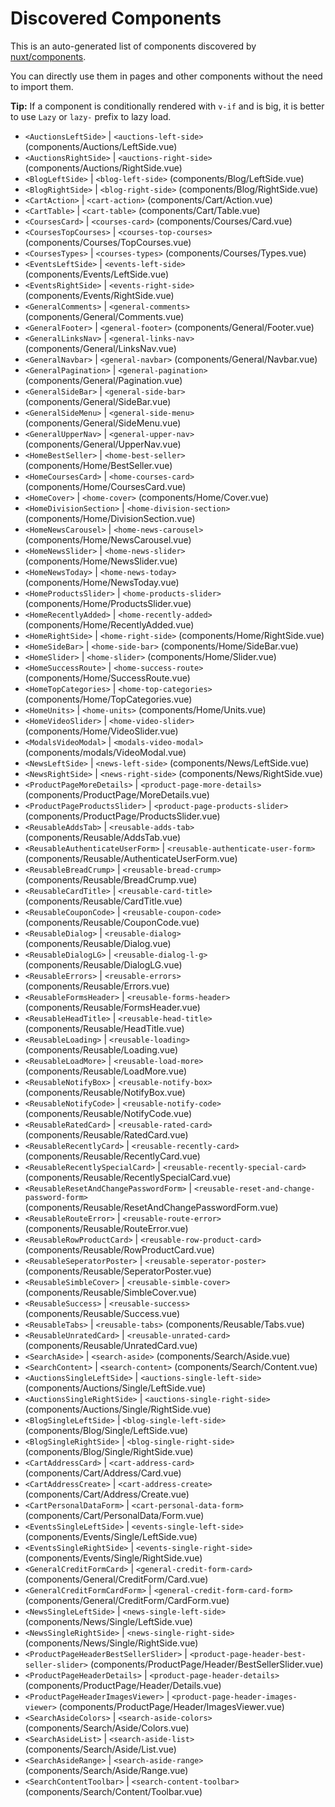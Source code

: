 # Discovered Components

This is an auto-generated list of components discovered by [nuxt/components](https://github.com/nuxt/components).

You can directly use them in pages and other components without the need to import them.

**Tip:** If a component is conditionally rendered with `v-if` and is big, it is better to use `Lazy` or `lazy-` prefix to lazy load.

- `<AuctionsLeftSide>` | `<auctions-left-side>` (components/Auctions/LeftSide.vue)
- `<AuctionsRightSide>` | `<auctions-right-side>` (components/Auctions/RightSide.vue)
- `<BlogLeftSide>` | `<blog-left-side>` (components/Blog/LeftSide.vue)
- `<BlogRightSide>` | `<blog-right-side>` (components/Blog/RightSide.vue)
- `<CartAction>` | `<cart-action>` (components/Cart/Action.vue)
- `<CartTable>` | `<cart-table>` (components/Cart/Table.vue)
- `<CoursesCard>` | `<courses-card>` (components/Courses/Card.vue)
- `<CoursesTopCourses>` | `<courses-top-courses>` (components/Courses/TopCourses.vue)
- `<CoursesTypes>` | `<courses-types>` (components/Courses/Types.vue)
- `<EventsLeftSide>` | `<events-left-side>` (components/Events/LeftSide.vue)
- `<EventsRightSide>` | `<events-right-side>` (components/Events/RightSide.vue)
- `<GeneralComments>` | `<general-comments>` (components/General/Comments.vue)
- `<GeneralFooter>` | `<general-footer>` (components/General/Footer.vue)
- `<GeneralLinksNav>` | `<general-links-nav>` (components/General/LinksNav.vue)
- `<GeneralNavbar>` | `<general-navbar>` (components/General/Navbar.vue)
- `<GeneralPagination>` | `<general-pagination>` (components/General/Pagination.vue)
- `<GeneralSideBar>` | `<general-side-bar>` (components/General/SideBar.vue)
- `<GeneralSideMenu>` | `<general-side-menu>` (components/General/SideMenu.vue)
- `<GeneralUpperNav>` | `<general-upper-nav>` (components/General/UpperNav.vue)
- `<HomeBestSeller>` | `<home-best-seller>` (components/Home/BestSeller.vue)
- `<HomeCoursesCard>` | `<home-courses-card>` (components/Home/CoursesCard.vue)
- `<HomeCover>` | `<home-cover>` (components/Home/Cover.vue)
- `<HomeDivisionSection>` | `<home-division-section>` (components/Home/DivisionSection.vue)
- `<HomeNewsCarousel>` | `<home-news-carousel>` (components/Home/NewsCarousel.vue)
- `<HomeNewsSlider>` | `<home-news-slider>` (components/Home/NewsSlider.vue)
- `<HomeNewsToday>` | `<home-news-today>` (components/Home/NewsToday.vue)
- `<HomeProductsSlider>` | `<home-products-slider>` (components/Home/ProductsSlider.vue)
- `<HomeRecentlyAdded>` | `<home-recently-added>` (components/Home/RecentlyAdded.vue)
- `<HomeRightSide>` | `<home-right-side>` (components/Home/RightSide.vue)
- `<HomeSideBar>` | `<home-side-bar>` (components/Home/SideBar.vue)
- `<HomeSlider>` | `<home-slider>` (components/Home/Slider.vue)
- `<HomeSuccessRoute>` | `<home-success-route>` (components/Home/SuccessRoute.vue)
- `<HomeTopCategories>` | `<home-top-categories>` (components/Home/TopCategories.vue)
- `<HomeUnits>` | `<home-units>` (components/Home/Units.vue)
- `<HomeVideoSlider>` | `<home-video-slider>` (components/Home/VideoSlider.vue)
- `<ModalsVideoModal>` | `<modals-video-modal>` (components/modals/VideoModal.vue)
- `<NewsLeftSide>` | `<news-left-side>` (components/News/LeftSide.vue)
- `<NewsRightSide>` | `<news-right-side>` (components/News/RightSide.vue)
- `<ProductPageMoreDetails>` | `<product-page-more-details>` (components/ProductPage/MoreDetails.vue)
- `<ProductPageProductsSlider>` | `<product-page-products-slider>` (components/ProductPage/ProductsSlider.vue)
- `<ReusableAddsTab>` | `<reusable-adds-tab>` (components/Reusable/AddsTab.vue)
- `<ReusableAuthenticateUserForm>` | `<reusable-authenticate-user-form>` (components/Reusable/AuthenticateUserForm.vue)
- `<ReusableBreadCrump>` | `<reusable-bread-crump>` (components/Reusable/BreadCrump.vue)
- `<ReusableCardTitle>` | `<reusable-card-title>` (components/Reusable/CardTitle.vue)
- `<ReusableCouponCode>` | `<reusable-coupon-code>` (components/Reusable/CouponCode.vue)
- `<ReusableDialog>` | `<reusable-dialog>` (components/Reusable/Dialog.vue)
- `<ReusableDialogLG>` | `<reusable-dialog-l-g>` (components/Reusable/DialogLG.vue)
- `<ReusableErrors>` | `<reusable-errors>` (components/Reusable/Errors.vue)
- `<ReusableFormsHeader>` | `<reusable-forms-header>` (components/Reusable/FormsHeader.vue)
- `<ReusableHeadTitle>` | `<reusable-head-title>` (components/Reusable/HeadTitle.vue)
- `<ReusableLoading>` | `<reusable-loading>` (components/Reusable/Loading.vue)
- `<ReusableLoadMore>` | `<reusable-load-more>` (components/Reusable/LoadMore.vue)
- `<ReusableNotifyBox>` | `<reusable-notify-box>` (components/Reusable/NotifyBox.vue)
- `<ReusableNotifyCode>` | `<reusable-notify-code>` (components/Reusable/NotifyCode.vue)
- `<ReusableRatedCard>` | `<reusable-rated-card>` (components/Reusable/RatedCard.vue)
- `<ReusableRecentlyCard>` | `<reusable-recently-card>` (components/Reusable/RecentlyCard.vue)
- `<ReusableRecentlySpecialCard>` | `<reusable-recently-special-card>` (components/Reusable/RecentlySpecialCard.vue)
- `<ReusableResetAndChangePasswordForm>` | `<reusable-reset-and-change-password-form>` (components/Reusable/ResetAndChangePasswordForm.vue)
- `<ReusableRouteError>` | `<reusable-route-error>` (components/Reusable/RouteError.vue)
- `<ReusableRowProductCard>` | `<reusable-row-product-card>` (components/Reusable/RowProductCard.vue)
- `<ReusableSeperatorPoster>` | `<reusable-seperator-poster>` (components/Reusable/SeperatorPoster.vue)
- `<ReusableSimbleCover>` | `<reusable-simble-cover>` (components/Reusable/SimbleCover.vue)
- `<ReusableSuccess>` | `<reusable-success>` (components/Reusable/Success.vue)
- `<ReusableTabs>` | `<reusable-tabs>` (components/Reusable/Tabs.vue)
- `<ReusableUnratedCard>` | `<reusable-unrated-card>` (components/Reusable/UnratedCard.vue)
- `<SearchAside>` | `<search-aside>` (components/Search/Aside.vue)
- `<SearchContent>` | `<search-content>` (components/Search/Content.vue)
- `<AuctionsSingleLeftSide>` | `<auctions-single-left-side>` (components/Auctions/Single/LeftSide.vue)
- `<AuctionsSingleRightSide>` | `<auctions-single-right-side>` (components/Auctions/Single/RightSide.vue)
- `<BlogSingleLeftSide>` | `<blog-single-left-side>` (components/Blog/Single/LeftSide.vue)
- `<BlogSingleRightSide>` | `<blog-single-right-side>` (components/Blog/Single/RightSide.vue)
- `<CartAddressCard>` | `<cart-address-card>` (components/Cart/Address/Card.vue)
- `<CartAddressCreate>` | `<cart-address-create>` (components/Cart/Address/Create.vue)
- `<CartPersonalDataForm>` | `<cart-personal-data-form>` (components/Cart/PersonalData/Form.vue)
- `<EventsSingleLeftSide>` | `<events-single-left-side>` (components/Events/Single/LeftSide.vue)
- `<EventsSingleRightSide>` | `<events-single-right-side>` (components/Events/Single/RightSide.vue)
- `<GeneralCreditFormCard>` | `<general-credit-form-card>` (components/General/CreditForm/Card.vue)
- `<GeneralCreditFormCardForm>` | `<general-credit-form-card-form>` (components/General/CreditForm/CardForm.vue)
- `<NewsSingleLeftSide>` | `<news-single-left-side>` (components/News/Single/LeftSide.vue)
- `<NewsSingleRightSide>` | `<news-single-right-side>` (components/News/Single/RightSide.vue)
- `<ProductPageHeaderBestSellerSlider>` | `<product-page-header-best-seller-slider>` (components/ProductPage/Header/BestSellerSlider.vue)
- `<ProductPageHeaderDetails>` | `<product-page-header-details>` (components/ProductPage/Header/Details.vue)
- `<ProductPageHeaderImagesViewer>` | `<product-page-header-images-viewer>` (components/ProductPage/Header/ImagesViewer.vue)
- `<SearchAsideColors>` | `<search-aside-colors>` (components/Search/Aside/Colors.vue)
- `<SearchAsideList>` | `<search-aside-list>` (components/Search/Aside/List.vue)
- `<SearchAsideRange>` | `<search-aside-range>` (components/Search/Aside/Range.vue)
- `<SearchContentToolbar>` | `<search-content-toolbar>` (components/Search/Content/Toolbar.vue)
